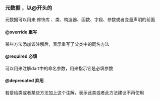 
### 元数据 ，以@开头的
 元数据可以用来 修饰库 、类、构造器、函数、字段、参数或者变量声明的前面

#### @override 重写
 某些方法添加该注解后，表示重写了父类中的同名方法   

#### @required 必填 
可以用来注解dart中的命名参数，用来指示它是必填参数   
 
#### @deprecated 弃用
若是给类或者某些方法加上这个注解，表示此类或者此方法建议不再使用    